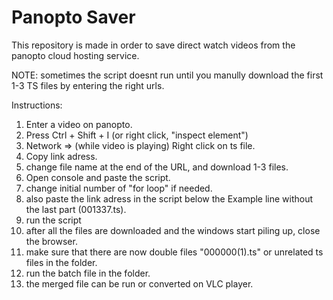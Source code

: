 # Panopto Saver
This repository is made in order to save direct watch videos from the panopto cloud hosting service.

NOTE: sometimes the script doesnt run until you manully download the first 1-3 TS files by entering the right urls.

Instructions:
1. Enter a video on panopto.
2. Press Ctrl + Shift + I (or right click, "inspect element")
3. Network => (while video is playing) Right click on ts file.
4. Copy link adress.
5. change file name at the end of the URL, and download 1-3 files.
6. Open console and paste the script.
7. change initial number of "for loop" if needed. 
8. also paste the link adress in the script below the Example line without the last part (001337.ts).
9. run the script
10. after all the files are downloaded and the windows start piling up, close the browser.
11. make sure that there are now double files "000000(1).ts" or unrelated ts files in the folder.
12. run the batch file in the folder.
13. the merged file can be run or converted on VLC player.
